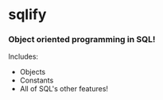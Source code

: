 # sqlify
### Object oriented programming in SQL! 


Includes:
- Objects
- Constants
- All of SQL's other features!
